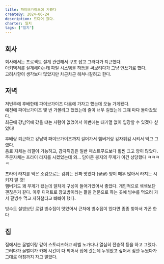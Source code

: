 ```yaml
---
title: 파이브가이즈에 가봤다
createBy: 2024-06-24
description: 드디어 갔다.
charter: 일지
tags: ["일지"]
---
```


## 회사

회사에서는 프로젝트 설계 관련해서 구조 잡고 그러다가 퇴근했다.  
아키텍쳐를 설계해야는데 파일 시스템을 하둡을 써보려다가 그냥 안쓰기로 했다.  
고려사항이 생각보다 많았지만 차근차근 헤쳐나갈려고 한다.

## 저녁

저번주에 후배한테 파이브가이즈 다음에 가자고 했는데 오늘 가게됐다.  
예전에 파이브가이즈 몇 번 가볼려고 했었는데 줄이 너무 길었는데 그떄 마다 돌아갔었다.  
최근에 강남역에 갔을 떄는 사람이 없었어서 이번에는 대기열 없이 입장할 수 있겠다 싶었다!

후배랑 퇴근하고 강남역 파이브가이즈까지 걸어가서 햄버거랑 감자튀김 시켜서 먹고 그랬다.  
음료 자체는 리필이 가능하고, 감자튀김은 일반 패스트푸드보다 휠씬 크고 양이 많았다.  
주문자체는 프라이 라지를 시켰었는데 와... 담아준 봉지의 무게가 이건 상당했다 ㅋㅋㅋㅋ

프라이 라지를 먹은 소감으로는 감튀는 진짜 맛있다 (굳굳) 양이 매우 많아서 라지는 시키지 말 것!  
햄버거도 꽤 무게가 됐는데 알차게 구성이 들어가있어서 좋았다. 개인적으로 쉑쉑보단 괜찮은거 같다.
이후 디저트로 장꼬방이라는 팥을 전문으로 하는 곳에 빙수를 먹으러 가서 팥빙수 먹고 지하철타고 빠빠이 했다.

빙수도 설빙보단 로컬 빙수집이 맛있어서 근처에 빙수집이 있다면 종종 찾아서 가곤 한다

## 집

집에서는 꿀벌이랑 같이 스토리즈하고 레벨 노가다나 열심히 전승작 등을 하고 그랬다.  
그러다가 꿀벌이가 카페 시간이 다 되어서 집에 갔는데 누워있고 싶어서 잠깐 누웠다가 그대로 아침까지 자고 말았다.
